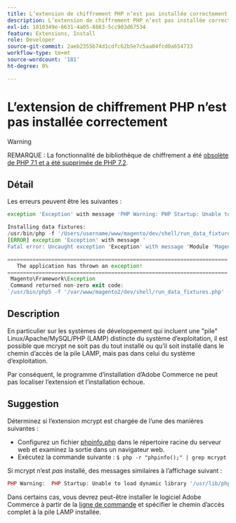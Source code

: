 ```yaml
---
title: L’extension de chiffrement PHP n’est pas installée correctement
description: L’extension de chiffrement PHP n’est pas installée correctement
exl-id: 1010349e-6631-4a05-8883-5cc903d67534
feature: Extensions, Install
role: Developer
source-git-commit: 2aeb2355b74d1cdfc62b5e7c5aa04fcd0a654733
workflow-type: tm+mt
source-wordcount: '181'
ht-degree: 0%

---
```


# L’extension de chiffrement PHP n’est pas installée correctement

>[!WARNING]
>
>REMARQUE : La fonctionnalité de bibliothèque de chiffrement a été [ obsolète de PHP 7.1 et a été supprimée de PHP 7.2](https://www.php.net/manual/en/intro.mcrypt.php).

## Détail

Les erreurs peuvent être les suivantes :

```php
exception 'Exception' with message 'PHP Warning: PHP Startup: Unable to load dynamic library '/usr/lib/php5/20121212/mcrypt.so' - /usr/lib/php5/20121212/mcrypt.so: cannot open shared object file: No such file or directory
```

```php
Installing data fixtures:
/usr/bin/php -f '/Users/username/www/magento/dev/shell/run_data_fixtures.php' -- --bootstrap='MAGE_DIRS[base][path]=/Users/username/www/magento' 2>&1
[ERROR] exception 'Exception' with message '
Fatal error: Uncaught exception 'Exception' with message 'Module 'Magento_Core' depends on 'mcrypt' PHP [extension](https://experienceleague.adobe.com/fr/docs/commerce-operations/operational-playbook/glossary#extension) that is not loaded.'
```

```php
======================================================================
   The application has thrown an exception!
======================================================================
 Magento\Framework\Exception
 Command returned non-zero exit code:
`/usr/bin/php5 -f '/var/www/magento2/dev/shell/run_data_fixtures.php' -- --bootstrap='MAGE_DIRS[base][path]=/var/www/magento2' 2>&1`
```

## Description

En particulier sur les systèmes de développement qui incluent une &quot;pile&quot; Linux/Apache/MySQL/PHP (LAMP) distincte du système d’exploitation, il est possible que mcrypt ne soit pas du tout installé ou qu’il soit installé dans le chemin d’accès de la pile LAMP, mais pas dans celui du système d’exploitation.

Par conséquent, le programme d’installation d’Adobe Commerce ne peut pas localiser l’extension et l’installation échoue.

## Suggestion

Déterminez si l’extension mcrypt est chargée de l’une des manières suivantes :

* Configurez un fichier [phpinfo.php](http://kb.mediatemple.net/questions/764/How+can+I+create+a+phpinfo.php+page%3F#gs) dans le répertoire racine du serveur web et examinez la sortie dans un navigateur web.
* Exécutez la commande suivante :    `$ php -r "phpinfo();" | grep mcrypt`

Si mcrypt n’est *pas* installé, des messages similaires à l’affichage suivant :

```php
PHP Warning:  PHP Startup: Unable to load dynamic library '/usr/lib/php5/20121212/mcrypt.so' - /usr/lib/php5/20121212/mcrypt.so: cannot open shared object file: No such file or directory in Unknown on line 0
```

Dans certains cas, vous devrez peut-être installer le logiciel Adobe Commerce à partir de la [ligne de commande](https://experienceleague.adobe.com/fr/docs/commerce-operations/installation-guide/advanced) et spécifier le chemin d’accès complet à la pile LAMP installée.
